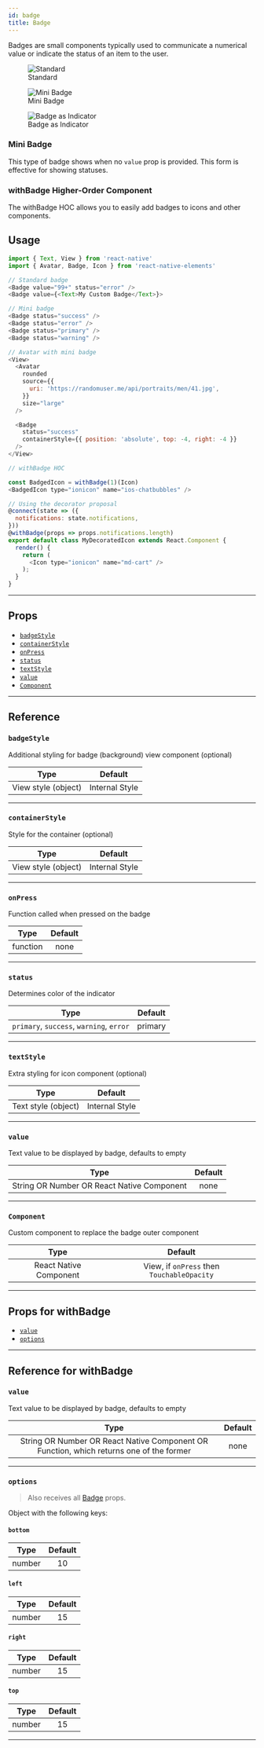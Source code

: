 ```yaml
---
id: badge
title: Badge
---
```


Badges are small components typically used to communicate a numerical value or
indicate the status of an item to the user.

<div class="component-preview">
  <figure>
  <img src="/react-native-elements/img/badge/badge--standard.jpg" alt="Standard" />
    <figcaption>Standard</figcaption>
  </figure>
  <figure>
    <img src="/react-native-elements/img/badge/badge--mini.jpg" alt="Mini Badge" />
    <figcaption>Mini Badge</figcaption>
  </figure>
  <figure>
  <img src="/react-native-elements/img/badge/badge--indicator.jpg" alt="Badge as Indicator" />
    <figcaption>Badge as Indicator</figcaption>
  </figure>
</div>

### Mini Badge

This type of badge shows when no `value` prop is provided. This form is
effective for showing statuses.

### withBadge Higher-Order Component
The withBadge HOC allows you to easily add badges to icons and other components.

## Usage

```js
import { Text, View } from 'react-native'
import { Avatar, Badge, Icon } from 'react-native-elements'

// Standard badge
<Badge value="99+" status="error" />
<Badge value={<Text>My Custom Badge</Text>}>

// Mini badge
<Badge status="success" />
<Badge status="error" />
<Badge status="primary" />
<Badge status="warning" />

// Avatar with mini badge
<View>
  <Avatar
    rounded
    source={{
      uri: 'https://randomuser.me/api/portraits/men/41.jpg',
    }}
    size="large"
  />

  <Badge
    status="success"
    containerStyle={{ position: 'absolute', top: -4, right: -4 }}
  />
</View>

// withBadge HOC

const BadgedIcon = withBadge(1)(Icon)
<BadgedIcon type="ionicon" name="ios-chatbubbles" />

// Using the decorator proposal
@connect(state => ({
  notifications: state.notifications,
}))
@withBadge(props => props.notifications.length)
export default class MyDecoratedIcon extends React.Component {
  render() {
    return (
      <Icon type="ionicon" name="md-cart" />
    );
  }
}
```

---

## Props

* [`badgeStyle`](#badgestyle)
* [`containerStyle`](#containerstyle)
* [`onPress`](#onpress)
* [`status`](#status)
* [`textStyle`](#textstyle)
* [`value`](#value)
* [`Component`](#Component)

---

## Reference

### `badgeStyle`

Additional styling for badge (background) view component (optional)

|        Type         |    Default     |
| :-----------------: | :------------: |
| View style (object) | Internal Style |

---

### `containerStyle`

Style for the container (optional)

|        Type         |    Default     |
| :-----------------: | :------------: |
| View style (object) | Internal Style |

---

### `onPress`

Function called when pressed on the badge

|   Type   | Default |
| :------: | :-----: |
| function |  none   |

---

### `status`

Determines color of the indicator

|                   Type                   | Default |
| :--------------------------------------: | :-----: |
| `primary`, `success`, `warning`, `error` | primary |

---

### `textStyle`

Extra styling for icon component (optional)

|        Type         |    Default     |
| :-----------------: | :------------: |
| Text style (object) | Internal Style |

---

### `value`

Text value to be displayed by badge, defaults to empty

|                    Type                    | Default |
| :----------------------------------------: | :-----: |
| String OR Number OR React Native Component |  none   |

---

### `Component`

Custom component to replace the badge outer component

|          Type          |                  Default                   |
| :--------------------: | :----------------------------------------: |
| React Native Component | View, if `onPress` then `TouchableOpacity` |

---

## Props for withBadge

* [`value`](#value)
* [`options`](#options)

---

## Reference for withBadge

### `value`
Text value to be displayed by badge, defaults to empty

|                                              Type                                       | Default |
| :-------------------------------------------------------------------------------------: | :-----: |
| String OR Number OR React Native Component OR Function, which returns one of the former |  none   |

---

### `options`

> Also receives all
> [Badge](https://facebook.github.io/react-native/docs/badge#props) props.

Object with the following keys:

#### `bottom`

|  Type  | Default |
| :----: | :-----: |
| number |   10    |

#### `left`

|  Type  | Default |
| :----: | :-----: |
| number |   15    |

#### `right`

|  Type  | Default |
| :----: | :-----: |
| number |   15    |

#### `top`

|  Type  | Default |
| :----: | :-----: |
| number |   15    |

---

